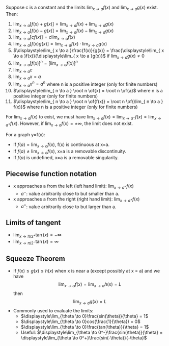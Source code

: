 Suppose c is a constant and the limits $\displaystyle\lim_{ x \to a } f(x)$ and $\displaystyle\lim_{ x \to a } g(x)$ exist. Then:
1. $\displaystyle\lim_{ x \to a }[f(x)+g(x)] = \lim_{ x \to a }f(x)+\lim_{ x \to a }g(x)$
2. $\displaystyle\lim_{ x \to a }[f(x)-g(x)] = \lim_{ x \to a }f(x)-\lim_{ x \to a }g(x)$
3. $\lim_{ x \to a }[cf(x)] = c \lim_{ x \to a }f(x)$
4. $\displaystyle\lim_{ x \to a }[f(x)g(x)]=\lim_{ x \to a }f(x)\cdot \lim_{ x \to a }g(x)$
5. $\displaystyle\lim_{ x \to a }\frac{f(x)}{g(x)} = \frac{\displaystyle\lim_{ x \to a }f(x)}{\displaystyle\lim_{ x \to a }g(x)}$ if $\displaystyle\lim_{ x \to a }g(x)\neq 0$
6. $\displaystyle\lim_{ x \to a }[f(x)]^n = [\lim_{ x \to a }f(x)]^n$
7. $\displaystyle\lim_{ x \to a }c$
8. $\displaystyle\lim_{ x \to a }x=a$
9. $\displaystyle\lim_{ x \to a } x^n = a^n$ where n is a positive integer (only for finite numbers)
10. $\displaystyle\lim_{ n \to a } \root n \of{x} = \root n \of{a}$ where n is a positive integer (only for finite numbers)
11. $\displaystyle\lim_{ n \to a } \root n \of{f(x)} = \root n \of{\lim_{ n \to a } f(x)}$ where n is a positive integer (only for finite numbers)

For $\displaystyle\lim_{ x \to a } f(x)$ to exist, we must have $\displaystyle\lim_{ x \to a } f(x) = \displaystyle\lim_{ x \to a^- } f(x) = \displaystyle\lim_{ x \to a^+ } f(x)$.
However, if $\displaystyle\lim_{ x \to a } f(x) = \pm\infty$, the limit does not exist.

For a graph y=f(x):
- If $f(a) = \displaystyle\lim_{ x \to a } f(x)$, f(x) is continuous at x=a.
- If $f(a) \neq \displaystyle\lim_{ x \to a } f(x)$, x=a is a removable discontinuity.
- If $f(a)$ is undefined, x=a is a removable singularity.

## Piecewise function notation
- x approaches a from the left (left hand limit): $\displaystyle\lim_{ x \to a^- } f(x)$
	- $a^-$: value arbitrarily close to but smaller than a.
- x approaches a from the right (right hand limit): $\displaystyle\lim_{ x \to a^+ } f(x)$
	- $a^+$: value arbitrarily close to but larger than a.

## Limits of tangent
- $\displaystyle\lim_{ x \to \pi/2^+ } \tan(x) = -\infty$
- $\displaystyle\lim_{ x \to \pi/2^- } \tan(x) = \infty$

## Squeeze Theorem
- If $f(x) \leq g(x) \leq h(x)$ when x is near a (except possibly at x = a) and we have $$\lim_{ x \to a }f(x) = \lim_{ x \to a }h(x) = L$$then $$\lim_{ x \to a } g(x) = L$$
- Commonly used to evaluate the limits:
	- $\displaystyle\lim_{\theta \to 0}\frac{sin(\theta)}{\theta} = 1$
	- $\displaystyle\lim_{\theta \to 0}cos(\frac{1}{\theta}) = 0$
	- $\displaystyle\lim_{\theta \to 0}\frac{tan(\theta)}{\theta} = 1$
	- Useful: $\displaystyle\lim_{\theta \to 0^-}\frac{sin(\theta)}{\theta} = \displaystyle\lim_{\theta \to 0^+}\frac{sin(-\theta)}{-\theta}$